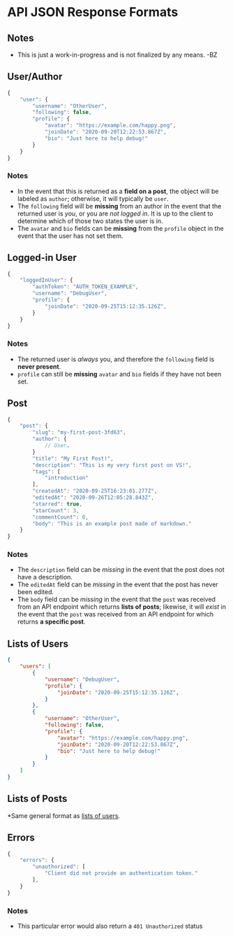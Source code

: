 # API JSON Response Formats

## Notes

* This is just a work-in-progress and is not finalized by any means. -BZ

## User/Author

```js
{
    "user": {
        "username": "OtherUser",
        "following": false,
        "profile": {
            "avatar": "https://example.com/happy.png",
            "joinDate": "2020-09-20T12:22:53.867Z",
            "bio": "Just here to help debug!"
        }
    }
}
```

### Notes

* In the event that this is returned as a **field on a post**, the object will be labeled as
  `author`; otherwise, it will typically be `user`.
* The `following` field will be **missing** from an author in the event that the returned user is
  *you*, or you are *not logged in*. It is up to the client to determine which of those two states
  the user is in.
* The `avatar` and `bio` fields can be **missing** from the `profile` object in the event that the
  user has not set them.

## Logged-in User

```js
{
    "loggedInUser": {
        "authToken": "AUTH_TOKEN_EXAMPLE",
        "username": "DebugUser",
        "profile": {
            "joinDate": "2020-09-25T15:12:35.126Z",
        }
    }
}
```

### Notes

* The returned user is *always* you, and therefore the `following` field is **never present**.
* `profile` can still be **missing** `avatar` and `bio` fields if they have not been set.

## Post

```js
{
    "post": {
        "slug": "my-first-post-3fd63",
        "author": {
            // User…
        }
        "title": "My First Post!",
        "description": "This is my very first post on VS!",
        "tags": [
            "introduction"
        ],
        "createdAt": "2020-09-25T16:23:01.277Z",
        "editedAt": "2020-09-26T12:05:28.843Z",
        "starred": true,
        "starCount": 3,
        "commentCount": 0,
        "body": "This is an example post made of markdown."
    }
}
```

### Notes

* The `description` field can be *missing* in the event that the post does not have a description.
* The `editedAt` field can be *missing* in the event that the post has never been edited.
* The `body` field can be *missing* in the event that the `post` was received from an API endpoint which returns **lists of posts**; likewise, it will *exist* in the event that the `post` was received from an API endpoint for which returns **a specific post**.

## Lists of Users

```json
{
    "users": [
        {
            "username": "DebugUser",
            "profile": {
                "joinDate": "2020-09-25T15:12:35.126Z",
            }
        },
        {
            "username": "OtherUser",
            "following": false,
            "profile": {
                "avatar": "https://example.com/happy.png",
                "joinDate": "2020-09-20T12:22:53.867Z",
                "bio": "Just here to help debug!"
            }
        }
    ]
}
```

## Lists of Posts

*Same general format as [lists of users](#lists-of-users).

## Errors

```js
{
    "errors": {
        "unauthorized": [
            "Client did not provide an authentication token."
        ],
    }
}
```

### Notes

* This particular error would also return a `401 Unauthorized` status
